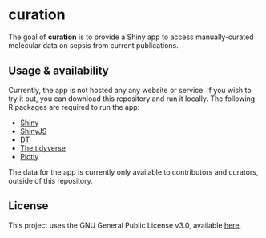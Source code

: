 
# curation
The goal of **curation** is to provide a Shiny app to access manually-curated 
molecular data on sepsis from current publications.


## Usage & availability
Currently, the app is not hosted any any website or service. If you wish to try
it out, you can download this repository and run it locally. The following R
packages are required to run the app:

- [Shiny](https://shiny.rstudio.com/)
- [ShinyJS](https://deanattali.com/shinyjs/)
- [DT](https://rstudio.github.io/DT/)
- [The tidyverse](https://www.tidyverse.org/)
- [Plotly](https://plotly.com/r/)

The data for the app is currently only available to contributors and curators,
outside of this repository.

## License
This project uses the GNU General Public License v3.0, available
[here](https://github.com/hancockinformatics/curation/blob/master/LICENSE).
